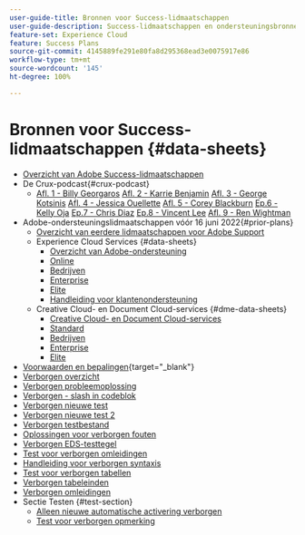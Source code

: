 ```yaml
---
user-guide-title: Bronnen voor Success-lidmaatschappen
user-guide-description: Success-lidmaatschappen en ondersteuningsbronnen voor Adobe Experience Cloud en Adobe Experience Platform.
feature-set: Experience Cloud
feature: Success Plans
source-git-commit: 4145889fe291e80fa8d295368ead3e0075917e86
workflow-type: tm+mt
source-wordcount: '145'
ht-degree: 100%

---
```



# Bronnen voor Success-lidmaatschappen {#data-sheets}

+ [Overzicht van Adobe Success-lidmaatschappen](overview.md)
+ De Crux-podcast{#crux-podcast}
   + [Afl. 1 - Billy Georgaros](episode1.md)
     [Afl. 2 - Karrie Benjamin](episode2.md)
     [Afl. 3 - George Kotsinis](episode3.md)
     [Afl. 4 - Jessica Ouellette](episode4.md)
     [Afl. 5 - Corey Blackburn](episode5.md)
     [Ep.6 - Kelly Oja](episode6.md)
     [Ep.7 - Chris Diaz](episode7.md)
     [Ep.8 - Vincent Lee](episode8.md)
     [Afl. 9 - Ren Wightman](episode9.md)
+ Adobe-ondersteuningslidmaatschappen vóór 16 juni 2022{#prior-plans}
   + [Overzicht van eerdere lidmaatschappen voor Adobe Support](overview-prior-plans.md)
   + Experience Cloud Services {#data-sheets}
      + [Overzicht van Adobe-ondersteuning](dx-overview.md)
      + [Online](online.md)
      + [Bedrijven](business.md)
      + [Enterprise](enterprise.md)
      + [Elite](elite.md)
      + [Handleiding voor klantenondersteuning](support-guide.md)
   + Creative Cloud- en Document Cloud-services {#dme-data-sheets}
      + [Creative Cloud- en Document Cloud-services](dme-overview.md)
      + [Standard](dme-standard.md)
      + [Bedrijven](dme-business.md)
      + [Enterprise](dme-enterprise.md)
      + [Elite](dme-elite.md)
+ [Voorwaarden en bepalingen](https://helpx.adobe.com/nl/support/programs/support-policies-terms-conditions.html){target="_blank"}
+ [Verborgen overzicht](hidden-overview.md)
+ [Verborgen probleemoplossing](hidden-trouble.md)
+ [Verborgen - slash in codeblok](hidden/slashes-in-code-blocks.md)
+ [Verborgen nieuwe test](hidden-new-test.md)
+ [Verborgen nieuwe test 2](hidden-new-test-2.md)
+ [Verborgen testbestand](hidden-test.md)
+ [Oplossingen voor verborgen fouten](hidden/bug-fixes.md)
+ [Verborgen EDS-testtegel](hidden/test-page.md)
+ [Test voor verborgen omleidingen](hidden/test-redirection.md)
+ [Handleiding voor verborgen syntaxis](hidden/syntax-style-guide.md)
+ [Test voor verborgen tabellen](hidden/tables.md)
+ [Verborgen tabeleinden](hidden/table-breaks.md)
+ [Verborgen omleidingen](hidden/redirect-tests.md)
+ Sectie Testen {#test-section}
   + [Alleen nieuwe automatische activering verborgen](hidden/autoactivate.md)
   + [Test voor verborgen opmerking](hidden/note-test.md)

<!--
+ [Hidden Lakshay test](hidden-lakshay-test.md)

+ [Hidden table breaks](hidden/table-breaks.md)


Articles must be added to this TOC file in order to render.

Use this list format to specify links to articles and section headings that expand and collapse in the left rail of the user guide.

An article link CANNOT be used as a section heading.
-->

